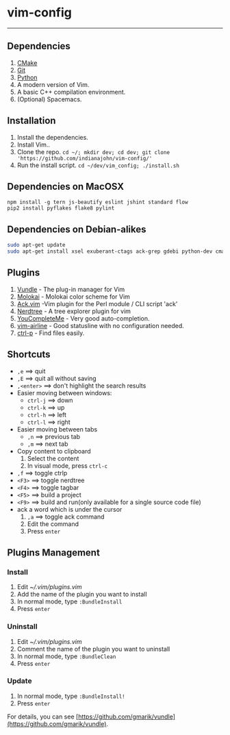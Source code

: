 # vim-config

---------------------

## Dependencies

  1. [CMake](http://cmake.org/)
  2. [Git](http://git-scm.com/)
  3. [Python](http://python.org/)
  4. A modern version of Vim.
  5. A basic C++ compilation environment.
  6. (Optional) Spacemacs.



## Installation

  1. Install the dependencies.
  2. Install Vim..
  3. Clone the repo. ```cd ~/; mkdir dev; cd dev; git clone 'https://github.com/indianajohn/vim-config/'```
  4. Run the install script. ```cd ~/dev/vim_config; ./install.sh```

## Dependencies on MacOSX
```
npm install -g tern js-beautify eslint jshint standard flow
pip2 install pyflakes flake8 pylint
```

## Dependencies on Debian-alikes
``` bash
sudo apt-get update
sudo apt-get install xsel exuberant-ctags ack-grep gdebi python-dev cmake git build-essential python-dev pyflakes vim-gnome
```

## Plugins

  1. [Vundle](https://github.com/gmarik/vundle) - The plug-in manager for Vim
  2. [Molokai](https://github.com/tomasr/molokai) - Molokai color scheme for Vim
  3. [Ack.vim](https://github.com/mileszs/ack.vim) -Vim plugin for the Perl module / CLI script 'ack'
  4. [Nerdtree](https://github.com/scrooloose/nerdtree) - A tree explorer plugin for vim
  5. [YouCompleteMe](https://github.com/Valloric/YouCompleteMe) - Very good auto-completion.
  6. [vim-airline](https://github.com/bling/vim-airline) - Good statusline with no configuration needed.
  7. [ctrl-p](https://github.com/kien/ctrlp.vim) - Find files easily.

## Shortcuts

  - `,e`  ==> quit
  - `,E`  ==> quit all without saving
  - `,<enter>`  ==> don't highlight the search results
  - Easier moving between windows:
    + `ctrl-j`  ==> down
    + `ctrl-k`  ==> up
    + `ctrl-h`  ==> left
    + `ctrl-l`  ==> right
  - Easier moving between tabs
    + `,n`  ==> previous tab
    + `,m`  ==> next tab
  - Copy content to clipboard
    1. Select the content
    2. In visual mode, press `ctrl-c`
  - `,f`  ==> toggle ctrlp
  - `<F3>`  ==> toggle nerdtree
  - `<F4>`  ==> toggle tagbar
  - `<F5>`  ==> build a project
  - `<F9>`  ==> build and run(only available for a single source code file)
  - ack a word which is under the cursor
    1. `,a` ==> toggle ack command
    2. Edit the command
    3. Press `enter`

## Plugins Management

### Install

  1. Edit *~/.vim/plugins.vim*
  2. Add the name of the plugin you want to install
  3. In normal mode, type `:BundleInstall`
  4. Press `enter`

### Uninstall

  1. Edit *~/.vim/plugins.vim*
  2. Comment the name of the plugin you want to uninstall
  3. In normal mode, type `:BundleClean`
  4. Press `enter`

### Update

  1. In normal mode, type `:BundleInstall!`
  2. Press `enter`

For details, you can see [https://github.com/gmarik/vundle](https://github.com/gmarik/vundle).

